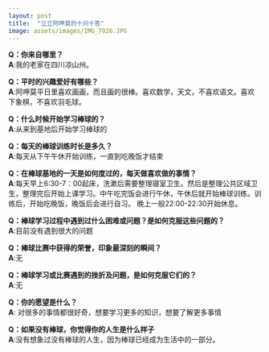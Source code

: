 ```yaml
---
layout: post
title:  "立立阿呷莫的十问十答"
image: assets/images/IMG_7926.JPG
---
```


**Q：你来自哪里？**       
**A**:我的老家在四川凉山州。

**Q：平时的兴趣爱好有哪些？**       
**A**:阿呷莫平日里喜欢画画，而且画的很棒。喜欢数学，天文，不喜欢语文。喜欢下象棋，不喜欢羽毛球。

**Q：什么时候开始学习棒球的？**       
**A**:从来到基地后开始学习棒球的    

**Q：每天的棒球训练时长是多久？**     
**A**:每天从下午午休开始训练，一直到吃晚饭才结束      

**Q：在棒球基地的一天是如何度过的，每天做喜欢做的事情？**     
**A**:每天早上6:30-7：00起床，洗漱后需要整理寝室卫生。然后是整理公共区域卫生，整理完后开始上课学习。中午吃完饭会进行午休，午休后就开始棒球训练。训练后，开始吃晚饭，晚饭后会进行自习。 晚上一般22:00-22:30开始休息。       

**Q：棒球学习过程中遇到过什么困难或问题？是如何克服这些问题的？**     
**A**:目前没有遇到很大的问题     

**Q：棒球比赛中获得的荣誉，印象最深刻的瞬间？**     
**A**:无     
 
**Q：棒球学习或比赛遇到的挫折及问题，是如何克服它们的？**       
**A**:无     

**Q：你的愿望是什么？**     
**A**: 对很多的事情都很好奇，想要学习更多的知识，想要了解更多事情     

**Q：如果没有棒球，你觉得你的人生是什么样子**         
**A**:没有想象过没有棒球的人生，因为棒球已经成为生活中的一部分。     
